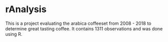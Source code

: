 # rAnalysis
This is a project evaluating the arabica coffeeset from 2008 - 2018 to determine great tasting coffee.  It contains 1311 observations and was done using R.

